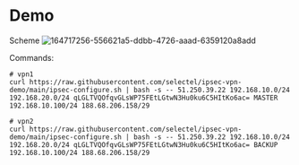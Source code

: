 # Demo

Scheme
![164717256-556621a5-ddbb-4726-aaad-6359120a8add](https://user-images.githubusercontent.com/8326634/165049175-c03ddb5f-f559-4503-a4b7-dd576afe55b0.png)

Commands:
```shell
# vpn1
curl https://raw.githubusercontent.com/selectel/ipsec-vpn-demo/main/ipsec-configure.sh | bash -s -- 51.250.39.22 192.168.10.0/24 192.168.20.0/24 qLGLTVQOfqvGLsWP75FEtLGtwN3Hu0ku6C5HItKo6ac= MASTER 192.168.10.100/24 188.68.206.158/29

# vpn2
curl https://raw.githubusercontent.com/selectel/ipsec-vpn-demo/main/ipsec-configure.sh | bash -s -- 51.250.39.22 192.168.10.0/24 192.168.20.0/24 qLGLTVQOfqvGLsWP75FEtLGtwN3Hu0ku6C5HItKo6ac= BACKUP 192.168.10.100/24 188.68.206.158/29
```
